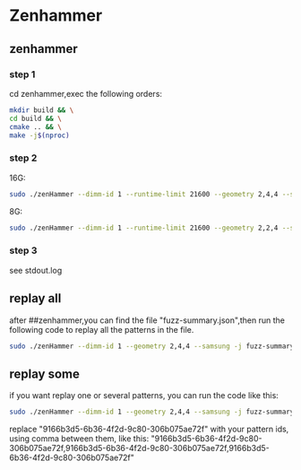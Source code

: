 # Zenhammer

## zenhammer

### step 1

cd zenhammer,exec the following orders:

```bash
mkdir build && \
cd build && \
cmake .. && \
make -j$(nproc)
```

### step 2

16G:

```bash
sudo ./zenHammer --dimm-id 1 --runtime-limit 21600 --geometry 2,4,4 --samsung --sweeping | tee out.log
```

8G:

```bash
sudo ./zenHammer --dimm-id 1 --runtime-limit 21600 --geometry 2,2,4 --sweeping | tee out.log
```

### step 3

see stdout.log


## replay all

after ##zenhammer,you can find the file "fuzz-summary.json",then run the following code to replay all the patterns in the file.

```bash
sudo ./zenHammer --dimm-id 1 --geometry 2,4,4 --samsung -j fuzz-summary.json --sweeping
```


## replay some

if you want replay one or several patterns, you can run the code like this:

```bash
sudo ./zenHammer --dimm-id 1 --geometry 2,4,4 --samsung -j fuzz-summary.json -y 9166b3d5-6b36-4f2d-9c80-306b075ae72f  --sweeping
```

replace "9166b3d5-6b36-4f2d-9c80-306b075ae72f" with your pattern ids, using comma between them, like this:
"9166b3d5-6b36-4f2d-9c80-306b075ae72f,9166b3d5-6b36-4f2d-9c80-306b075ae72f,9166b3d5-6b36-4f2d-9c80-306b075ae72f"
